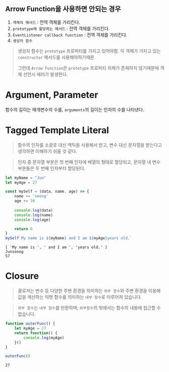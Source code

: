 
## Arrow Function을 사용하면 안되는 경우
1. `객체의 메서드` : 전역 객체를 가리킨다.
2. `prototype에 할당하는 메서드` : 전역 객체를 가리킨다.
3. `EventListener callback function` : 전역 객체를 가리킨다.
4. `생성자 함수`
> 생성자 함수는 `prototype` 프로퍼티를 가지고 있어야함. 이 객체가 가지고 있는 `constructor` 메서드를 사용해야하기때문.
> 
> 그런데 `Arrow Function`은 `prototype` 프로퍼티 자체가 존재하지 않기때문에 객체 선언시 에러가 발생한다.

# Argument, Parameter
함수의 길이는 매개변수의 수를, `arguments`의 길이는 인자의 수를 나타낸다.

# Tagged Template Literal
> 함수의 인자를 소괄호 대신 백틱을 사용해서 받고, 변수 대신 문자열을 받는다고 생각하면 이해하기 쉬울 것 같다.

> 인자 중 문자열 부분은 첫 번째 인자에 배열의 형태로 할당되고, 문자열 내 변수 부분들은 두 번째 인자부터 할당된다.
```javascript
let myName = "Jun"
let myAge = 27

const mySelf = (data, name, age) => {
	name += 'seong'
	age += 30
	
	console.log(data)
	console.log(name)
	console.log(age)

	return 0
}
mySelf`My name is ${myName} and I am ${myAge}years old.`
```
```
[ 'My name is ', ' and I am ', 'years old.' ]
Junseong
57
```
# Closure
> 클로저는 변수 등 다양한 주변 환경을 의미하는 `외부 함수`와 주변 환경을 이용해 값을 계산하는 익명 함수를 의미하는 `내부 함수`로 이루어져 있습니다.

> `외부 함수`는 `내부 함수`를 반환하며, `외부함수`의 밖에서는 함수의 내용에 접근할 수 없습니다.
```javascript
function outerFunc() {
	let myAge = 27
	return function() {
		console.log(myAge)
	}()
}

outerFunc()
```
```
27
```